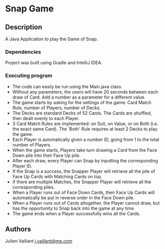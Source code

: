 # Snap Game

## Description

A Java Application to play the Game of Snap.

### Dependencies

Project was built using Gradle and IntelliJ IDEA.

### Executing program

* The code can easily be run using the Main.java class.
* Without any parameters, the users will have 20 seconds between each draw of Card. Add a number as a parameter for a different value.
* The game starts by asking for the settings of the game: Card Match Rule, number of Players, number of Decks.
* The Decks are standard Decks of 52 Cards. The Cards are shuffled, then dealt evenly to each Player.
* 3 Card Match Rules are implemented: on Suit, on Value, or on Both (i.e. the exact same Card). The 'Both' Rule requires at least 2 Decks to play the game.
* Each Player is automatically given a number ID, going from 1 to the total number of Players.
* When the game starts, Players take turn drawing a Card from the Face Down pile into their Face Up pile.
* After each draw, every Player can Snap by inputting the corresponding Player ID.
* If the Snap is a success, the Snapper Player will retrieve all the pile of Face Up Cards with Matching Cards on top.
* If there are multiple Matches, the Snapper Player will retrieve all the corresponding piles.
* When a Player runs out of Face Down Cards, their Face Up Cards will automatically be put in reverse order in the Face Down pile.
* When a Player runs out of Cards altogether, the Player cannot draw, but has the opportunity to Snap back into the game at any time. 
* The game ends when a Player successfully wins all the Cards.

## Authors

Julien Vaillant
j.vaillant@me.com